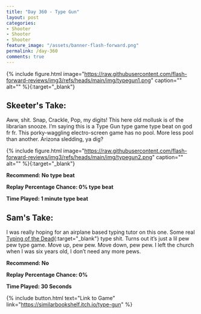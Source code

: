 ```yaml
---
title: "Day 360 - Type Gun"
layout: post
categories:
- Shooter
- Shooter
- Shooter
feature_image: "/assets/banner-flash-forward.png"
permalink: /day-360
comments: true
---
```


{% include figure.html image="https://raw.githubusercontent.com/flash-forward-reviews/img3/refs/heads/main/img/typegun1.png" caption="" alt="" %}{:target="_blank"}

## Skeeter's Take:

Aww, shit. Snap, Crackle, Pop, my digits! This here old mollusk is of the librarian snooze. I’m saying this is a Type Gun type game type beat on god fr fr. This porky-waggling electro-screen game has no pool. More less pool than another. Arizona sledding, ya dig? 

{% include figure.html image="https://raw.githubusercontent.com/flash-forward-reviews/img3/refs/heads/main/img/typegun2.png" caption="" alt="" %}{:target="_blank"}

**Recommend: No type beat**

**Replay Percentage Chance: 0% type beat**

**Time Played: 1 minute type beat**

## Sam's Take:

I was really hoping for an airplane based typing tutor on this one. Some real [Typing of the Dead](https://store.steampowered.com/app/246580/The_Typing_of_The_Dead_Overkill/){:target="_blank"} type shit. Turns out it’s just a lil pew pew type game. Move up, pew pew. Move down, pew pew. I left the church when I was six years old, I don’t need any more pews.

**Recommend: No**

**Replay Percentage Chance: 0%**

**Time Played: 30 Seconds**

{% include button.html text="Link to Game" link="https://similarbookshelf.itch.io/type-gun" %}